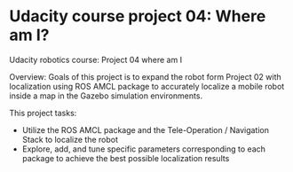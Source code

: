 # Udacity course project 04: Where am I?  
Udacity robotics course: Project 04 where am I

Overview:
Goals of this project is to expand the robot form Project 02 with localization using ROS AMCL package to accurately localize a mobile robot inside a map in the Gazebo simulation environments.

This project tasks: 
- Utilize the ROS AMCL package and the Tele-Operation / Navigation Stack to localize the robot
- Explore, add, and tune specific parameters corresponding to each package to achieve the best possible localization results
